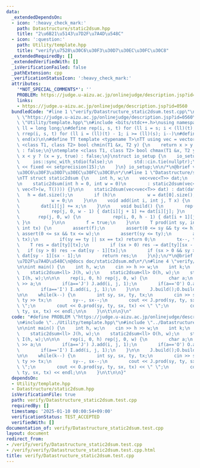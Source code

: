 ```yaml
---
data:
  _extendedDependsOn:
  - icon: ':heavy_check_mark:'
    path: Datastructure/static2dsum.hpp
    title: "2\u6B21\u5143\u7D2F\u7A4D\u548C"
  - icon: ':question:'
    path: Utility/template.hpp
    title: "verify\u7528\u30C6\u30F3\u30D7\u30EC\u30FC\u30C8"
  _extendedRequiredBy: []
  _extendedVerifiedWith: []
  _isVerificationFailed: false
  _pathExtension: cpp
  _verificationStatusIcon: ':heavy_check_mark:'
  attributes:
    '*NOT_SPECIAL_COMMENTS*': ''
    PROBLEM: https://judge.u-aizu.ac.jp/onlinejudge/description.jsp?id=0560
    links:
    - https://judge.u-aizu.ac.jp/onlinejudge/description.jsp?id=0560
  bundledCode: "#line 1 \"verify/Datastructure_static2dsum.test.cpp\"\n#define PROBLEM\
    \ \"https://judge.u-aizu.ac.jp/onlinejudge/description.jsp?id=0560\"\n#line 1\
    \ \"Utility/template.hpp\"\n#include <bits/stdc++.h>\nusing namespace std;\nusing\
    \ ll = long long;\n#define rep(i, s, t) for (ll i = s; i < (ll)(t); i++)\n#define\
    \ rrep(i, s, t) for (ll i = (ll)(t) - 1; i >= (ll)(s); i--)\n#define all(x) begin(x),\
    \ end(x)\n\n#define TT template <typename T>\nTT using vec = vector<T>;\ntemplate\
    \ <class T1, class T2> bool chmin(T1 &x, T2 y) {\n    return x > y ? (x = y, true)\
    \ : false;\n}\ntemplate <class T1, class T2> bool chmax(T1 &x, T2 y) {\n    return\
    \ x < y ? (x = y, true) : false;\n}\nstruct io_setup {\n    io_setup() {\n   \
    \     ios::sync_with_stdio(false);\n        std::cin.tie(nullptr);\n        cout\
    \ << fixed << setprecision(15);\n    }\n} io_setup;\n\n/*\n@brief verify\u7528\
    \u30C6\u30F3\u30D7\u30EC\u30FC\u30C8\n*/\n#line 1 \"Datastructure/static2dsum.hpp\"\
    \nTT struct static2dsum {\n    int h, w;\n    vec<vec<T>> dat;\n    bool f = false;\n\
    \n    static2dsum(int h = 0, int w = 0)\n        : static2dsum(vec<vec<T>>(h,\
    \ vec<T>(w, T()))) {}\n\n    static2dsum(vec<vec<T>> dat) : dat(dat) {\n     \
    \   h = dat.size();\n        if (h)\n            w = dat[0].size();\n        else\n\
    \            w = 0;\n    }\n\n    void add(int i, int j, T x) {\n        assert(!f);\n\
    \        dat[i][j] += x;\n    }\n\n    void build() {\n        rep(i, 0, h) {\n\
    \            rep(j, 0, w - 1) { dat[i][j + 1] += dat[i][j]; }\n        }\n\n \
    \       rep(j, 0, w) {\n            rep(i, 0, h - 1) { dat[i + 1][j] += dat[i][j];\
    \ }\n        }\n\n        f = true;\n    }\n\n    T prod(int sy, int ty, int sx,\
    \ int tx) {\n        assert(f);\n        assert(0 <= sy && ty <= h);\n       \
    \ assert(0 <= sx && tx <= w);\n        assert(sy <= ty);\n        assert(sx <=\
    \ tx);\n        if(sy == ty || sx == tx) return 0;\n        tx--, ty--;\n    \
    \    T res = dat[ty][tx];\n        if (sx > 0) res -= dat[ty][sx - 1];\n     \
    \   if (sy > 0) res -= dat[sy - 1][tx];\n        if (sx > 0 && sy > 0) res +=\
    \ dat[sy - 1][sx - 1];\n        return res;\n    }\n};\n/*\n@brief 2\u6B21\u5143\
    \u7D2F\u7A4D\u548C\n@docs doc/static2dsum.md\n*/\n#line 4 \"verify/Datastructure_static2dsum.test.cpp\"\
    \n\nint main() {\n    int h, w;\n    cin >> h >> w;\n    int k;\n    cin >> k;\n\
    \    static2dsum<ll> J(h, w);\n    static2dsum<ll> O(h, w);\n    static2dsum<ll>\
    \ I(h, w);\n\n\n    rep(i, 0, h) rep(j, 0, w) {\n        char a;\n        cin\
    \ >> a;\n        if(a=='J') J.add(i, j, 1);\n        if(a=='O') O.add(i, j, 1);\n\
    \        if(a=='I') I.add(i, j, 1);\n    }\n\n    J.build();O.build();I.build();\n\
    \n\n    while(k--) {\n        int sy, sx, ty, tx;\n        cin >> sy >> sx >>\
    \ ty >> tx;\n        sy--, sx--;\n        cout << J.prod(sy, ty, sx, tx) << \"\
    \ \";\n        cout << O.prod(sy, ty, sx, tx) << \" \";\n        cout << I.prod(sy,\
    \ ty, sx, tx) << endl;\n\n    }\n\t\n\n}\n"
  code: "#define PROBLEM \"https://judge.u-aizu.ac.jp/onlinejudge/description.jsp?id=0560\"\
    \n#include \"../Utility/template.hpp\"\n#include \"../Datastructure/static2dsum.hpp\"\
    \n\nint main() {\n    int h, w;\n    cin >> h >> w;\n    int k;\n    cin >> k;\n\
    \    static2dsum<ll> J(h, w);\n    static2dsum<ll> O(h, w);\n    static2dsum<ll>\
    \ I(h, w);\n\n\n    rep(i, 0, h) rep(j, 0, w) {\n        char a;\n        cin\
    \ >> a;\n        if(a=='J') J.add(i, j, 1);\n        if(a=='O') O.add(i, j, 1);\n\
    \        if(a=='I') I.add(i, j, 1);\n    }\n\n    J.build();O.build();I.build();\n\
    \n\n    while(k--) {\n        int sy, sx, ty, tx;\n        cin >> sy >> sx >>\
    \ ty >> tx;\n        sy--, sx--;\n        cout << J.prod(sy, ty, sx, tx) << \"\
    \ \";\n        cout << O.prod(sy, ty, sx, tx) << \" \";\n        cout << I.prod(sy,\
    \ ty, sx, tx) << endl;\n\n    }\n\t\n\n}"
  dependsOn:
  - Utility/template.hpp
  - Datastructure/static2dsum.hpp
  isVerificationFile: true
  path: verify/Datastructure_static2dsum.test.cpp
  requiredBy: []
  timestamp: '2025-01-10 00:00:54+09:00'
  verificationStatus: TEST_ACCEPTED
  verifiedWith: []
documentation_of: verify/Datastructure_static2dsum.test.cpp
layout: document
redirect_from:
- /verify/verify/Datastructure_static2dsum.test.cpp
- /verify/verify/Datastructure_static2dsum.test.cpp.html
title: verify/Datastructure_static2dsum.test.cpp
---
```

